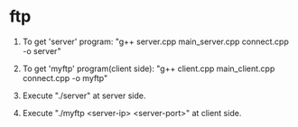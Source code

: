 ftp
===
1. To get 'server' program: "g++ server.cpp main_server.cpp connect.cpp -o server"

2. To get 'myftp' program(client side): "g++ client.cpp main_client.cpp connect.cpp -o myftp"

3. Execute "./server" at server side.

4. Execute "./myftp \<server-ip\> \<server-port\>" at client side.

